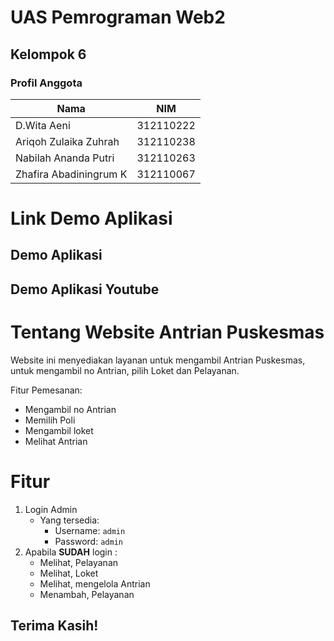 # UAS Pemrograman Web2
## Kelompok 6
### Profil Anggota

| Nama                    | NIM               |
| ----------------------- | ----------------- |
| D.Wita Aeni             | 312110222         |
| Ariqoh Zulaika Zuhrah   | 312110238         |
| Nabilah Ananda Putri    | 312110263         |
| Zhafira Abadiningrum K  | 312110067         |

# Link Demo Aplikasi
## Demo Aplikasi


## Demo Aplikasi Youtube



# Tentang Website Antrian Puskesmas
<p>Website ini menyediakan layanan untuk mengambil Antrian Puskesmas, untuk mengambil no Antrian, pilih Loket dan Pelayanan.</p>

<P>Fitur Pemesanan:</p>

- Mengambil no Antrian
- Memilih Poli
- Mengambil loket
- Melihat Antrian

# Fitur

1. Login Admin
   - Yang tersedia:
     - Username: `admin`
     - Password: `admin`
2. Apabila **SUDAH** login :
     * Melihat, Pelayanan
     * Melihat, Loket
     * Melihat, mengelola Antrian
     * Menambah, Pelayanan

## Terima Kasih!
